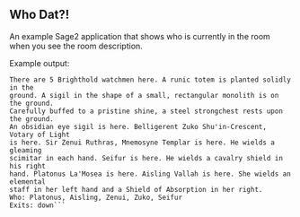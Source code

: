 ## Who Dat?!

An example Sage2 application that shows who is currently in the room when you see the room
description.

Example output:

```The Targossian barracks (indoors).
There are 5 Brighthold watchmen here. A runic totem is planted solidly in the
ground. A sigil in the shape of a small, rectangular monolith is on the ground.
Carefully buffed to a pristine shine, a steel strongchest rests upon the ground.
An obsidian eye sigil is here. Belligerent Zuko Shu'in-Crescent, Votary of Light
is here. Sir Zenui Ruthras, Mnemosyne Templar is here. He wields a gleaming
scimitar in each hand. Seifur is here. He wields a cavalry shield in his right
hand. Platonus La'Mosea is here. Aisling Vallah is here. She wields an elemental
staff in her left hand and a Shield of Absorption in her right.
Who: Platonus, Aisling, Zenui, Zuko, Seifur
Exits: down```